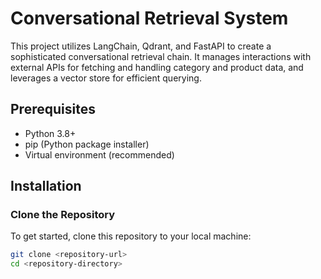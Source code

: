 # Conversational Retrieval System

This project utilizes LangChain, Qdrant, and FastAPI to create a sophisticated conversational retrieval chain. It manages interactions with external APIs for fetching and handling category and product data, and leverages a vector store for efficient querying.

## Prerequisites

- Python 3.8+
- pip (Python package installer)
- Virtual environment (recommended)

## Installation

### Clone the Repository

To get started, clone this repository to your local machine:

```bash
git clone <repository-url>
cd <repository-directory>
